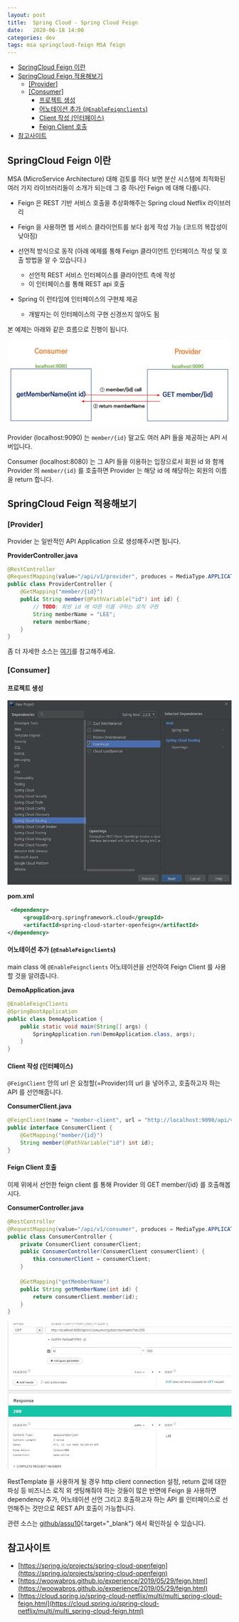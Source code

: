 ```yaml
---
layout: post
title:  Spring Cloud - Spring Cloud Feign
date:   2020-06-18 14:00
categories: dev
tags: msa springcloud-feign MSA feign
---
```



<!-- TOC -->
  * [SpringCloud Feign 이란](#springcloud-feign-이란)
  * [SpringCloud Feign 적용해보기](#springcloud-feign-적용해보기)
    * [[Provider]](#provider)
    * [[Consumer]](#consumer)
      * [프로젝트 생성](#프로젝트-생성)
      * [어노테이션 추가 (`@EnableFeignclients`)](#어노테이션-추가-enablefeignclients)
      * [Client 작성 (인터페이스)](#client-작성-인터페이스)
      * [Feign Client 호출](#feign-client-호출)
  * [참고사이트](#참고사이트)
<!-- TOC -->

## SpringCloud Feign 이란

MSA (MicroService Architecture) 대해 검토를 하다 보면 분산 시스템에 최적화된 여러 가지 라이브러리들이 소개가 되는데 그 중 하나인 Feign 에 대해 다룹니다.

- Feign 은 REST 기반 서비스 호출을 추상화해주는 Spring cloud Netflix 라이브러리

- Feign 을 사용하면 웹 서비스 클라이언트를 보다 쉽게 작성 가능 (코드의 복잡성이 낮아짐)
- 선언적 방식으로 동작 (아래 예제를 통해 Feign 클라이언트 인터페이스 작성 및 호출 방법을 알 수 있습니다.)
  - 선언적 REST 서비스 인터페이스를 클라이언트 측에 작성
  - 이 인터페이스를 통해 REST api 호출
- Spring 이 런타임에 인터페이스의 구현체 제공
  - 개발자는 이 인터페이스의 구현 신경쓰지 않아도 됨

본 예제는 아래와 같은 흐름으로 진행이 됩니다.

![그림으로 이해하는 API 호출 흐름](/assets/img/dev/2020/0618/0618_1.jpg)

Provider (localhost:9090) 는 `member/{id}` 말고도 여러 API 들을 제공하는 API 서버입니다.

Consumer (localhost:8080) 는 그 API 들을 이용하는 입장으로서 회원 id 와 함께 Provider 의 `member/{id}` 를 호출하면 Provider 는 해당 id 에 해당하는 회원의 이름을 return 합니다.

## SpringCloud Feign 적용해보기
### [Provider]

Provider 는 일반적인 API Application 으로 생성해주시면 됩니다.

**ProviderController.java**
```java
@RestController
@RequestMapping(value="/api/v1/provider", produces = MediaType.APPLICATION_JSON_VALUE)
public class ProviderController {
    @GetMapping("member/{id}")
    public String member(@PathVariable("id") int id) {
        // TODO: 회원 id 에 따른 이름 구하는 로직 구현
        String memberName = "LEE";
        return memberName;
    }
}
```

좀 더 자세한 소스는 [여기](https://github.com/assu10/feign.git)를 참고해주세요.

### [Consumer]

#### 프로젝트 생성

![springboot project 생성 - Consumer](/assets/img/dev/2020/0618/0618_2.jpg)

**pom.xml**
```xml
 <dependency>
     <groupId>org.springframework.cloud</groupId>
     <artifactId>spring-cloud-starter-openfeign</artifactId>
</dependency>
```

#### 어노테이션 추가 (`@EnableFeignclients`)

main class 에 `@EnableFeignclients` 어노테이션을 선언하여 Feign Client 를 사용할 것을 알려줍니다.

**DemoApplication.java**
```java
@EnableFeignClients
@SpringBootApplication
public class DemoApplication {
    public static void main(String[] args) {
        SpringApplication.run(DemoApplication.class, args);
    }
}
```

#### Client 작성 (인터페이스)

`@FeignClient` 안의 url 은 요청할(=Provider)의 url 을 넣어주고, 호출하고자 하는 API 를 선언해줍니다.

**ConsumerClient.java**
```java
@FeignClient(name = "member-client", url = "http://localhost:9090/api/v1/provider/")
public interface ConsumerClient {
    @GetMapping("member/{id}")
    String member(@PathVariable("id") int id);
}
```

#### Feign Client 호출

이제 위에서 선언한 feign client 를 통해 Provider 의 GET member/{id} 를 호출해봅시다.

**ConsumerController.java**
```java
@RestController
@RequestMapping(value="/api/v1/consumer", produces = MediaType.APPLICATION_JSON_VALUE)
public class ConsumerController {
    private ConsumerClient consumerClient;
    public ConsumerController(ConsumerClient consumerClient) {
        this.consumerClient = consumerClient;
    }

    @GetMapping("getMemberName")
    public String getMemberName(int id) {
        return consumerClient.member(id);
    }
}
```

![Consumer API 호출](/assets/img/dev/2020/0618/0618_api.jpg)

RestTemplate 을 사용하게 될 경우 http client connection 설정, return 값에 대한 파싱 등 비즈니스 로직 외 셋팅해줘야 하는 것들이 많은 반면에 Feign 을 사용하면 dependency 추가, 어노테이션 선언 그리고 호출하고자 하는 API 를 인터페이스로 선언해주는 것만으로 REST API 호출이 가능합니다.

관련 소스는 [github/assu10](https://github.com/assu10/feign.git){:target="_blank"}  에서 확인하실 수 있습니다.

## 참고사이트

- [https://spring.io/projects/spring-cloud-openfeign](https://spring.io/projects/spring-cloud-openfeign)
- [https://woowabros.github.io/experience/2019/05/29/feign.html](https://woowabros.github.io/experience/2019/05/29/feign.html)
- [https://cloud.spring.io/spring-cloud-netflix/multi/multi_spring-cloud-feign.html](https://cloud.spring.io/spring-cloud-netflix/multi/multi_spring-cloud-feign.html)